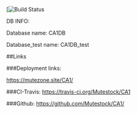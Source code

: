 [![Build Status](https://travis-ci.org/Mutestock/CA1)



DB INFO: 


Database name: CA1DB

Database_test name: CA1DB_test



##Links


###Deployment links:

https://mutezone.site/CA1/


###CI-Travis:
https://travis-ci.org/Mutestock/CA1


###Github:
https://github.com/Mutestock/CA1/

